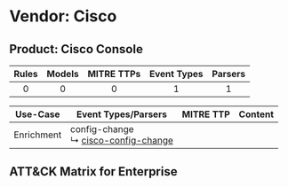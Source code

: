 Vendor: Cisco
=============
Product: Cisco Console
----------------------
| Rules | Models | MITRE TTPs | Event Types | Parsers |
|:-----:|:------:|:----------:|:-----------:|:-------:|
|   0   |   0    |     0      |      1      |    1    |

|  Use-Case  | Event Types/Parsers                                                                          | MITRE TTP | Content                                                |
|:----------:| -------------------------------------------------------------------------------------------- | --------- | ------------------------------------------------------ |
| Enrichment |  config-change<br> ↳ [cisco-config-change](Parsers/parserContent_cisco-config-change.md)<br> |           | [](Rules_Models/r_m_cisco_cisco_console_Enrichment.md) |

ATT&CK Matrix for Enterprise
----------------------------
